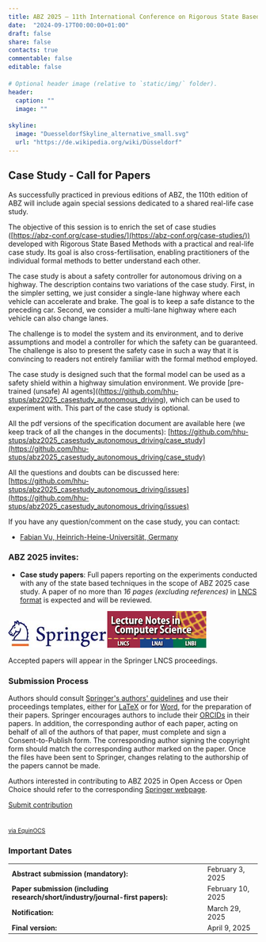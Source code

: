 ```yaml
---
title: ABZ 2025 – 11th International Conference on Rigorous State Based Methods
date:  "2024-09-17T00:00:00+01:00"
draft: false
share: false
contacts: true
commentable: false
editable: false

# Optional header image (relative to `static/img/` folder).
header:
  caption: ""
  image: ""

skyline: 
  image: "DuesseldorfSkyline_alternative_small.svg"
  url: "https://de.wikipedia.org/wiki/Düsseldorf"
---
```

## Case Study - Call for Papers

As successfully practiced in previous editions of ABZ, the 110th edition of ABZ will include again special sessions dedicated to a shared real-life case study.

The objective of this session is to enrich the set of case studies ([https://abz-conf.org/case-studies/](https://abz-conf.org/case-studies/)) developed with Rigorous State Based Methods with a practical and real-life case study.
Its goal is also cross-fertilisation, enabling practitioners of the individual formal methods to
better understand each other.

The case study is about a safety controller for autonomous driving on a highway.
The description contains two variations of the case study.
First, in the simpler setting, we just consider a single-lane highway where each vehicle can accelerate and brake.
The goal is to keep a safe distance to the preceding car.
Second, we consider a multi-lane highway where each vehicle can also change lanes.

The challenge is to model the system and its environment,
and to derive  assumptions and model a controller for which the safety can be guaranteed.
The challenge is also to present the safety case in such a way that it is convincing
 to readers not entirely familiar with the formal method employed.

The case study is designed such that the formal model can be used as a safety shield within
a highway simulation environment. We provide [pre-trained (unsafe) AI agents]((https://github.com/hhu-stups/abz2025_casestudy_autonomous_driving), which can
be used to experiment with.
This part of the case study is optional.

All the pdf versions of the specification document are available here (we keep track of all the changes in the documents): 
[https://github.com/hhu-stups/abz2025_casestudy_autonomous_driving/case_study](https://github.com/hhu-stups/abz2025_casestudy_autonomous_driving/case_study)

All the questions and doubts can be discussed here: 
[https://github.com/hhu-stups/abz2025_casestudy_autonomous_driving/issues](https://github.com/hhu-stups/abz2025_casestudy_autonomous_driving/issues) 

If you have any question/comment on the case study, you can contact:
* [Fabian Vu, Heinrich-Heine-Universität, Germany](https://www.cs.hhu.de/lehrstuehle-und-arbeitsgruppen/softwaretechnik-und-programmiersprachen/unser-team/team/vu)

### ABZ 2025 invites:

- **Case study papers**: Full papers reporting on the experiments conducted with any of the state based techniques in the scope of ABZ 2025 case study. A paper of no more than *16 pages (excluding references)* in [LNCS format](https://www.springer.com/gp/computer-science/lncs/conference-proceedings-guidelines) is expected and will be reviewed.

<div><img src="/img/Springer_Logo.jpg"><img src="/img/LNCS-Logo.jpg"></div>

Accepted papers will appear in the Springer LNCS proceedings. 

### Submission Process

Authors should consult [Springer's authors' guidelines](https://resource-cms.springernature.com/springer-cms/rest/v1/content/19242230/data/v11) and use their proceedings templates, either for [LaTeX](https://resource-cms.springernature.com/springer-cms/rest/v1/content/19238648/data/v6) or for [Word](https://resource-cms.springernature.com/springer-cms/rest/v1/content/19238706/data/v2), for the preparation of their papers. Springer encourages authors to include their [ORCIDs](https://www.springer.com/gp/authors-editors/orcid) in their papers. In addition, the corresponding author of each paper, acting on behalf of all of the authors of that paper, must complete and sign a Consent-to-Publish form. The corresponding author signing the copyright form should match the corresponding author marked on the paper. Once the files have been sent to Springer, changes relating to the authorship of the papers cannot be made.

Authors interested in contributing to ABZ 2025 in Open Access or Open Choice should refer to the corresponding [Springer webpage](https://www.springer.com/gp/computer-science/lncs/open-access-publishing-in-computer-proceedings).

<p class="text-center"><a href="https://equinocs.springernature.com/service/ABZ2024" class="btn btn-primary btn-lg" role="button" target="_blank">Submit contribution<br><br><br><small>via EquinOCS</small></a></p>


### Important Dates


|          |         |
| -------- | ------- |
| **Abstract submission (mandatory):**  | February 3, 2025   |
| **Paper submission (including research/short/industry/journal-first papers):**  | February 10, 2025    |
| **Notification:** |  March 29, 2025    |
| **Final version:**    | April 9, 2025    |

